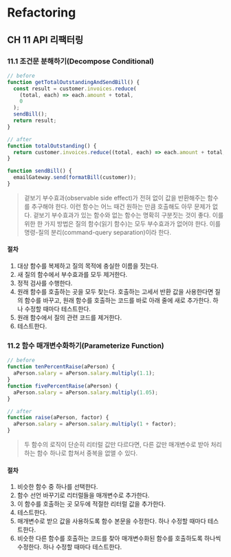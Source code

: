 # Refactoring

## CH 11 API 리팩터링

### 11.1 조건문 분해하기(Decompose Conditional)

```javascript
// before
function getTotalOutstandingAndSendBill() {
  const result = customer.invoices.reduce(
    (total, each) => each.amount + total,
    0
  );
  sendBill();
  return result;
}

// after
function totalOutstanding() {
  return customer.invoices.reduce((total, each) => each.amount + total, 0);
}

function sendBill() {
  emailGateway.send(formatBill(customer));
}
```

> 겉보기 부수효과(observable side effect)가 전혀 없이 값을 반환해주는 함수를 추구해야 한다. 이런 함수는 어느 때건 원하는 만큼 호출해도 아무 문제가 없다. 겉보기 부수효과가 있는 함수와 없는 함수는 명확히 구분짓는 것이 좋다. 이를 위한 한 가지 방법은 질의 함수(읽기 함수)는 모두 부수효과가 없어야 한다. 이를 명령-질의 분리(command-query separation)이라 한다.

#### 절차

1. 대상 함수를 복제하고 질의 목적에 충실한 이름을 짓는다.
2. 새 질의 함수에서 부수효과를 모두 제거한다.
3. 정적 검사를 수행한다.
4. 원래 함수를 호출하는 곳을 모두 찾는다. 호출하는 고세서 반환 값을 사용한다면 질의 함수를 바꾸고, 원래 함수를 호출하는 코드를 바로 아래 줄에 새로 추가한다. 하나 수정할 때마다 테스트한다.
5. 원래 함수에서 질의 관련 코드를 제거한다.
6. 테스트한다.

### 11.2 함수 매개변수화하기(Parameterize Function)

```javascript
// before
function tenPercentRaise(aPerson) {
  aPerson.salary = aPerson.salary.multiply(1.1);
}
function fivePercentRaise(aPerson) {
  aPerson.salary = aPerson.salary.multiply(1.05);
}

// after
function raise(aPerson, factor) {
  aPerson.salary = aPerson.salary.multiply(1 + factor);
}
```

> 두 함수의 로직이 단순히 리터럴 값만 다르다면, 다른 값만 매개변수로 받아 처리하는 함수 하나로 합쳐서 중복을 없앨 수 있다.

#### 절차

1. 비슷한 함수 중 하나를 선택한다.
2. 함수 선언 바꾸기로 리터럴들을 매개변수로 추가한다.
3. 이 함수를 호출하는 곳 모두에 적절한 리터럴 값을 추가한다.
4. 테스트한다.
5. 매개변수로 받으 값을 사용하도록 함수 본문을 수정한다. 하나 수정할 때마다 테스트한다.
6. 비슷한 다른 함수를 호출하는 코드를 찾아 매개변수화된 함수를 호출하도록 하나씩 수정한다. 하나 수정할 때마다 테스트한다.
